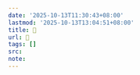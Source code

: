 ```yaml
---
date: '2025-10-13T11:30:43+08:00'
lastmod: '2025-10-13T13:04:51+08:00'
title: 󰦸
url: 󰦸
tags: []
src:
note:
---
```

